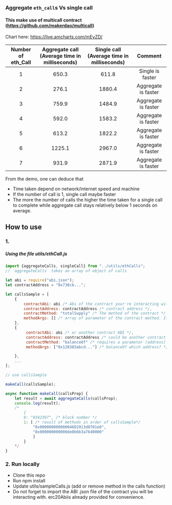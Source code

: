 ### Aggregate `eth_call`s Vs single call
#### This make use of multicall contract (https://github.com/makerdao/multicall)

Chart here: https://live.amcharts.com/mEyZD/ 

| Number of eth_Call  | Aggregate call <br>(Average time in milliseconds)  | Single call <br>(Average time in milliseconds)  |       Comment        |
|:------------------: |:-------------------------------------------------: |:----------------------------------------------: |:-------------------: |
|          1          |                       650.3                        |                      611.8                      |   Single is faster   |
|          2          |                       276.1                        |                     1880.4                      | Aggregate is faster  |
|          3          |                       759.9                        |                     1484.9                      | Aggregate is faster  |
|          4          |                       592.0                        |                     1583.2                      | Aggregate is faster  |
|          5          |                       613.2                        |                     1822.2                      | Aggregate is faster  |
|          6          |                       1225.1                       |                     2967.0                      | Aggregate is faster  |
|          7          |                       931.9                        |                     2871.9                      | Aggregate is faster  |

From the demo, one can deduce that
- Time taken depend on network/internet speed and machine
- If the number of call is 1, single call maybe faster
- The more the number of calls the higher the time taken for a single call to complete while aggregate call stays relatively below 1 seconds on average.

## How to use
### 1. 
##### Using the file utils/ethCall.js

```js
import {aggregateCalls, singleCall} from "../utils/ethCalls";
// `aggregateCalls` takes an array of object of calls 

let abi = require("abi.json");
let contractAddress = "0x738cb...";

let callsSample = [
    {
        contractAbi: abi /* Abi of the contract your're interacting with */,
        contractAddress: contractAddress /* contract address */,
        contractMethod: "totalSupply" /* The method of the contract */,
        methodArgs: [] /* array of parameter of the contract method. It can be omitted if no arg is required */
    },
    {
         contractAbi: abi /* or another contract ABI */,
         contractAddress: contractAddress /* could be another contract address different from callsSample[0] */,
         contractMethod: "balanceOf" /* requires a parameter (address) */, 
         methodArgs: ["0x128383abcd..."] /* balanceOf which address? */

    },
    ...
];

// use callsSample 

makeCall(callsSample);

async function makeCall(callsProp) {
    let result = await aggregateCalls(callsProp);
    console.log(result);
    /* 
        {
        0: "9342397", /* block number */
        1: [ /* result of methods in order of callsSample*/
            "0x00000000000004602913d0701e0",
            "0x000000000000de0b6b3a7640000"
            ]
        }
    */
} 
```
    
    
    
### 2. Run locally
- Clone this repo
- Run npm install
- Update utils/sampleCalls.js (add or remove method in the calls function)
- Do not forget to import the ABI .json file of the contract you will be interacting with. erc20Abiis already provided for convenience.
